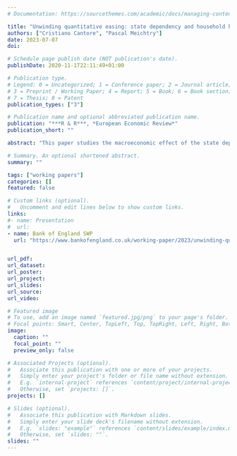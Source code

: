 ```yaml
---
# Documentation: https://sourcethemes.com/academic/docs/managing-content/

title: "Unwinding quantitative easing: state dependency and household heterogeneity"
authors: ["Cristiano Cantore", "Pascal Meichtry"]
date: 2023-07-07
doi:

# Schedule page publish date (NOT publication's date).
publishDate: 2020-11-1T22:11:49+01:00

# Publication type.
# Legend: 0 = Uncategorized; 1 = Conference paper; 2 = Journal article;
# 3 = Preprint / Working Paper; 4 = Report; 5 = Book; 6 = Book section;
# 7 = Thesis; 8 = Patent
publication_types: ["3"]

# Publication name and optional abbreviated publication name.
publication: "***R & R***, *European Economic Review*"
publication_short: ""

abstract: "This paper studies the macroeconomic effect of the state dependency of central bank asset market operations and their interactions with household heterogeneity. We build a New Keynesian model with borrowers and savers in which quantitative easing and tightening operate through portfolio rebalancing between short-term and long-term government bonds. We quantify the aggregate impact of an occasionally binding zero lower bound in determining an asymmetry between the effects of asset purchases and sales. When close to the lower bound, raising the nominal interest rate prior to unwinding quantitative easing minimises the economic costs of monetary policy normalisation. Furthermore, our results imply that household heterogeneity in combination with state dependency amplifies the revealed asymmetry, while household heterogeneity alone does not amplify the aggregate effects of asset market operations."

# Summary. An optional shortened abstract.
summary: ""

tags: ["working papers"]
categories: []
featured: false

# Custom links (optional).
#   Uncomment and edit lines below to show custom links.
links:
#- name: Presentation
#  url:
- name: Bank of England SWP
  url: "https://www.bankofengland.co.uk/working-paper/2023/unwinding-quantitative-easing-state-dependency-and-household-heterogeneity"


url_pdf:
url_dataset:
url_poster:
url_project:
url_slides:
url_source:
url_video:

# Featured image
# To use, add an image named `featured.jpg/png` to your page's folder.
# Focal points: Smart, Center, TopLeft, Top, TopRight, Left, Right, BottomLeft, Bottom, BottomRight.
image:
  caption: ""
  focal_point: ""
  preview_only: false

# Associated Projects (optional).
#   Associate this publication with one or more of your projects.
#   Simply enter your project's folder or file name without extension.
#   E.g. `internal-project` references `content/project/internal-project/index.md`.
#   Otherwise, set `projects: []`.
projects: []

# Slides (optional).
#   Associate this publication with Markdown slides.
#   Simply enter your slide deck's filename without extension.
#   E.g. `slides: "example"` references `content/slides/example/index.md`.
#   Otherwise, set `slides: ""`.
slides: ""
---
```

